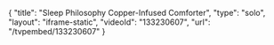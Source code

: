 {
    "title": "Sleep Philosophy Copper-Infused Comforter",
    "type": "solo",
    "layout": "iframe-static",
    "videoId": "133230607",
    "url": "\/tvpembed\/133230607"
}